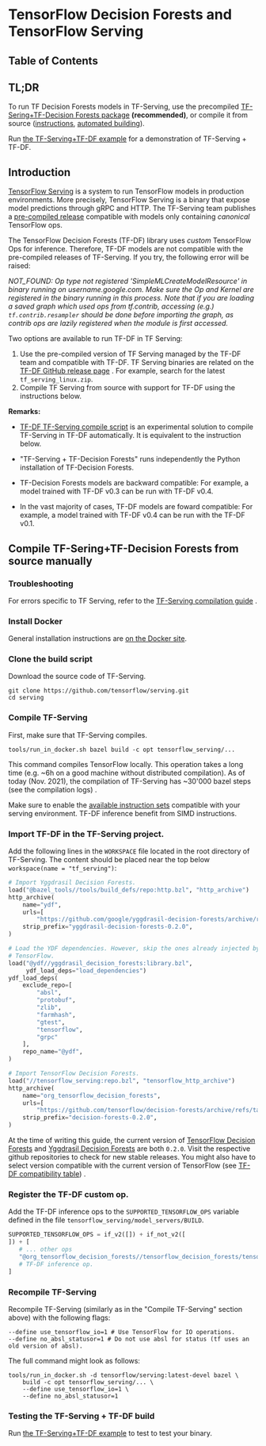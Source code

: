 # TensorFlow Decision Forests and TensorFlow Serving

<!-- docs_infra:strip_begin -->

## Table of Contents

<!--ts-->

<!--te-->

<!-- docs_infra:strip_end -->

## TL;DR

To run TF Decision Forests models in TF-Serving, use the precompiled
[TF-Sering+TF-Decision Forests package](https://github.com/tensorflow/decision-forests/releases)
**(recommended)**, or compile it from source
([instructions](#compile-tf-seringtf-decision-forests-from-source),
[automated building](https://github.com/tensorflow/decision-forests/tree/main/tools/tf_serving)).

Run
[the TF-Serving+TF-DF example](https://github.com/tensorflow/decision-forests/tree/main/tools/tf_serving)
for a demonstration of TF-Serving + TF-DF.

## Introduction

[TensorFlow Serving](https://www.tensorflow.org/tfx/guide/serving) is a system
to run TensorFlow models in production environments. More precisely, TensorFlow
Serving is a binary that expose model predictions through gRPC and HTTP. The
TF-Serving team publishes a
[pre-compiled release](https://www.tensorflow.org/tfx/serving/docker) compatible
with models only containing *canonical* TensorFlow ops.

The TensorFlow Decision Forests (TF-DF) library uses *custom* TensorFlow Ops for
inference. Therefore, TF-DF models are not compatible with the pre-compiled
releases of TF-Serving. If you try, the following error will be raised:

*NOT_FOUND: Op type not registered 'SimpleMLCreateModelResource' in binary
running on username.google.com. Make sure the Op and Kernel are registered in
the binary running in this process. Note that if you are loading a saved graph
which used ops from tf.contrib, accessing (e.g.) `tf.contrib.resampler` should
be done before importing the graph, as contrib ops are lazily registered when
the module is first accessed.*

Two options are available to run TF-DF in TF Serving:

1.  Use the pre-compiled version of TF Serving managed by the TF-DF team and
    compatible with TF-DF. TF Serving binaries are related on the
    [TF-DF GitHub release page](https://github.com/tensorflow/decision-forests/releases)
    . For example, search for the latest `tf_serving_linux.zip`.
1.  Compile TF Serving from source with support for TF-DF using the instructions
    below.

**Remarks:**

-   [TF-DF TF-Serving compile script](https://github.com/tensorflow/decision-forests/tree/main/tools/tf_serving)
    is an experimental solution to compile TF-Serving in TF-DF automatically. It
    is equivalent to the instruction below.

-   "TF-Serving + TF-Decision Forests" runs independently the Python
    installation of TF-Decision Forests.

-   TF-Decision Forests models are backward compatible: For example, a model
    trained with TF-DF v0.3 can be run with TF-DF v0.4.

-   In the vast majority of cases, TF-DF models are foward compatible: For
    example, a model trained with TF-DF v0.4 can be run with the TF-DF v0.1.

## Compile TF-Sering+TF-Decision Forests from source manually

### Troubleshooting

For errors specific to TF Serving, refer to the
[TF-Serving compilation guide](https://www.tensorflow.org/tfx/serving/setup#building_from_source)
.

### Install Docker

General installation instructions are
[on the Docker site](https://docs.docker.com/get-docker/).

### Clone the build script

Download the source code of TF-Serving.

```shell
git clone https://github.com/tensorflow/serving.git
cd serving
```

### Compile TF-Serving

First, make sure that TF-Serving compiles.

```shell
tools/run_in_docker.sh bazel build -c opt tensorflow_serving/...
```

This command compiles TensorFlow locally. This operation takes a long time (e.g.
~6h on a good machine without distributed compilation). As of today (Nov. 2021),
the compilation of TF-Serving has ~30'000 bazel steps (see the compilation logs)
.

Make sure to enable the
[available instruction sets](https://www.tensorflow.org/tfx/serving/setup#optimized_build)
compatible with your serving environment. TF-DF inference benefit from SIMD
instructions.

### Import TF-DF in the TF-Serving project.

Add the following lines in the `WORKSPACE` file located in the root directory of
TF-Serving. The content should be placed near the top below `workspace(name =
"tf_serving")`:

```python
# Import Yggdrasil Decision Forests.
load("@bazel_tools//tools/build_defs/repo:http.bzl", "http_archive")
http_archive(
    name="ydf",
    urls=[
        "https://github.com/google/yggdrasil-decision-forests/archive/refs/tags/0.2.0.zip"],
    strip_prefix="yggdrasil-decision-forests-0.2.0",
)

# Load the YDF dependencies. However, skip the ones already injected by
# TensorFlow.
load("@ydf//yggdrasil_decision_forests:library.bzl",
     ydf_load_deps="load_dependencies")
ydf_load_deps(
    exclude_repo=[
        "absl",
        "protobuf",
        "zlib",
        "farmhash",
        "gtest",
        "tensorflow",
        "grpc"
    ],
    repo_name="@ydf",
)

# Import TensorFlow Decision Forests.
load("//tensorflow_serving:repo.bzl", "tensorflow_http_archive")
http_archive(
    name="org_tensorflow_decision_forests",
    urls=[
        "https://github.com/tensorflow/decision-forests/archive/refs/tags/0.2.0.zip"],
    strip_prefix="decision-forests-0.2.0",
)
```

At the time of writing this guide, the current version of
[TensorFlow Decision Forests](https://github.com/tensorflow/decision-forests)
and
[Yggdrasil Decision Forests](https://github.com/google/yggdrasil-decision-forests)
are both `0.2.0`. Visit the respective github repositories to check for new
stable releases. You might also have to select version compatible with the
current version of TensorFlow (see
[TF-DF compatibility table](https://github.com/tensorflow/decision-forests/blob/main/documentation/known_issues.md#compatibility-table))
.

### Register the TF-DF custom op.

Add the TF-DF inference ops to the `SUPPORTED_TENSORFLOW_OPS` variable defined
in the file `tensorflow_serving/model_servers/BUILD`.

```python
SUPPORTED_TENSORFLOW_OPS = if_v2([]) + if_not_v2([
]) + [
   # ... other ops
   "@org_tensorflow_decision_forests//tensorflow_decision_forests/tensorflow/ops/inference:kernel_and_op",
   # TF-DF inference op.
]
```

### Recompile TF-Serving

Recompile TF-Serving (similarly as in the "Compile TF-Serving" section above)
with the following flags:

```shell
--define use_tensorflow_io=1 # Use TensorFlow for IO operations.
--define no_absl_statusor=1 # Do not use absl for status (tf uses an old version of absl).
```

The full command might look as follows:

```shell
tools/run_in_docker.sh -d tensorflow/serving:latest-devel bazel \
    build -c opt tensorflow_serving/... \
    --define use_tensorflow_io=1 \
    --define no_absl_statusor=1
```

### Testing the TF-Serving + TF-DF build

Run
[the TF-Serving+TF-DF example](https://github.com/tensorflow/decision-forests/tree/main/tools/tf_serving)
to test to test your binary.

